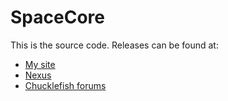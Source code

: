 ﻿# SpaceCore
This is the source code. Releases can be found at:
* [My site](http://spacechase0.com/mods/stardew-valley/spacecore)
* [Nexus]()
* [Chucklefish forums]()
